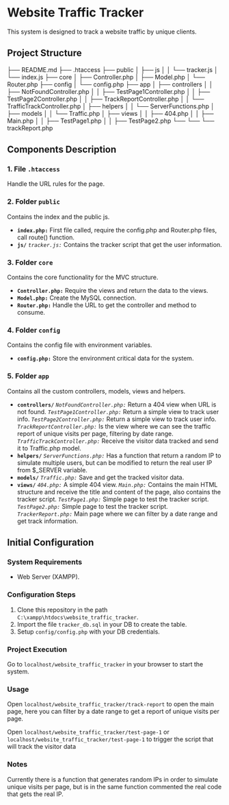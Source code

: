 # Website Traffic Tracker

This system is designed to track a website traffic by unique clients.

## Project Structure
├── README.md
├── .htaccess
├── public
│   ├── js
│   │   └── tracker.js
│   └── index.js
├── core
│   ├── Controller.php
│   ├── Model.php
│   └── Router.php
├── config
│   └── config.php
├── app
│   ├── controllers
│   │   ├── NotFoundController.php
│   │   ├── TestPage1Controller.php
│   │   ├── TestPage2Controller.php
│   │   ├── TrackReportController.php
│   │   └── TrafficTrackController.php
│   ├── helpers
│   │   └── ServerFunctions.php
│   ├── models
│   │   └── Traffic.php
│   ├── views
│   │   ├── 404.php
│   │   ├── Main.php
│   │   ├── TestPage1.php
│   │   ├── TestPage2.php
└── └── └── trackReport.php

## Components Description

### 1. **File `.htaccess`**
   Handle the URL rules for the page.
### 2. **Folder `public`**
   Contains the index and the public js.
   - **`index.php:`** First file called, require the config.php and Router.php files, call route() function.
   - **`js/`**
     *`tracker.js:`* Contains the tracker script that get the user information.
### 3. **Folder `core`**
   Contains the core functionality for the MVC structure.
   - **`Controller.php:`** Require the views and return the data to the views.
   - **`Model.php:`** Create the MySQL connection.
   - **`Router.php:`** Handle the URL to get the controller and method to consume.
### 4. **Folder `config`**
   Contains the config file with environment variables.
   - **`config.php:`** Store the environment critical data for the system.
### 5. **Folder `app`**
   Contains all the custom controllers, models, views and helpers.
   - **`controllers/`**
     *`NotFoundController.php:`* Return a 404 view when URL is not found.
     *`TestPage1Controller.php:`* Return a simple view to track user info.
     *`TestPage2Controller.php:`* Return a simple view to track user info.
     *`TrackReportController.php:`* Is the view where we can see the traffic report of unique visits per page, filtering by date range.
     *`TrafficTrackController.php:`* Receive the visitor data tracked and send it to Traffic.php model.
   - **`helpers/`**
     *`ServerFunctions.php:`* Has a function that return a random IP to simulate multiple users, but can be modified to return the real user IP from $_SERVER variable.
   - **`models/`**
     *`Traffic.php:`* Save and get the tracked visitor data.
   - **`views/`**
     *`404.php:`* A simple 404 view.
     *`Main.php:`* Contains the main HTML structure and receive the title and content of the page, also contains the tracker script.
     *`TestPage1.php:`* Simple page to test the tracker script.
     *`TestPage2.php:`* Simple page to test the tracker script.
     *`TrackerReport.php:`* Main page where we can filter by a date range and get track information.

## Initial Configuration

### System Requirements
- Web Server (XAMPP).

### Configuration Steps
1. Clone this repository in the path `C:\xampp\htdocs\website_traffic_tracker`.
2. Import the file `tracker_db.sql` in your DB to create the table.
3. Setup `config/config.php` with your DB credentials.

### Project Execution
Go to `localhost/website_traffic_tracker` in your browser to start the system.

### Usage
Open `localhost/website_traffic_tracker/track-report` to open the main page, here you can filter by a date range to get a report of unique visits per page.

Open `localhost/website_traffic_tracker/test-page-1` or `localhost/website_traffic_tracker/test-page-1` to trigger the script that will track the visitor data

### Notes
Currently there is a function that generates random IPs in order to simulate unique visits per page, but is in the same function commented the real code that gets the real IP.